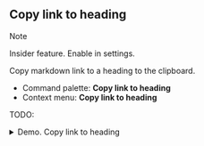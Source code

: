 ## Copy link to heading

> [!NOTE] 
> Insider feature. Enable in settings.

Copy markdown link to a heading to the clipboard.

- Command palette: **Copy link to heading**
- Context menu: **Copy link to heading**


TODO:
<details>
<summary>Demo. Copy link to heading</summary>

![Copy link to heading]()

</details>

